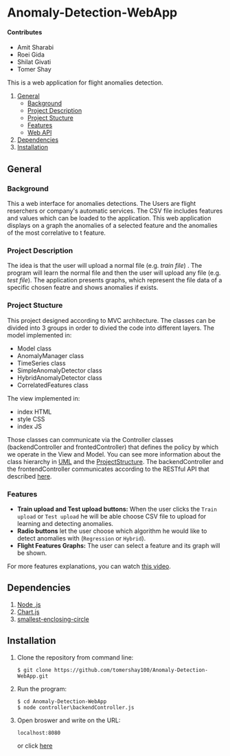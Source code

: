 # Anomaly-Detection-WebApp

#### Contributes
* Amit Sharabi
* Roei Gida
* Shilat Givati
* Tomer Shay

This is a web application for flight anomalies detection.

1. [General](#General)
    - [Background](#background)
    - [Project Description](https://github.com/tomershay100/Anomaly-Detection-WebApp/blob/main/README.md#project-description)
    - [Project Stucture](https://github.com/tomershay100/Anomaly-Detection-WebApp/blob/main/README.md#project-stucture)
    - [Features](https://github.com/tomershay100/Anomaly-Detection-WebApp/blob/main/README.md#features)
    - [Web API](https://github.com/tomershay100/Anomaly-Detection-WebApp/blob/main/README.md#web-api)
2. [Dependencies](#dependencies)  
3. [Installation](#installation)

## General
### Background
This a web interface for anomalies detections. The Users are flight reserchers or company's automatic services.
The CSV file includes features and values which can be loaded to the application.
This web application displays on a graph the anomalies of a selected feature and the anomalies of the most correlative to t feature.

### Project Description
The idea is that the user will upload a normal file (e.g. _train file_) . The program will learn the normal file and then the user will upload any file (e.g. _test file_). The application presents graphs, which represent the file data of a specific chosen featre and shows anomalies if exists.

### Project Stucture
This project designed according to MVC architecture. The classes can be divided into 3 groups in order to divied the code into different layers.
The model implemented in:
* Model class
* AnomalyManager class
* TimeSeries class
* SimpleAnomalyDetector class
* HybridAnomalyDetector class
* CorrelatedFeatures class

The view implemented in:
* index HTML
* style CSS
* index JS


Those classes can communicate via the Controller classes (backendController and frontedController) that defines the policy by which we operate in the View and Model.
You can see more information about the class hierarchy in [UML](https://github.com/tomershay100/Anomaly-Detection-WebApp/blob/main/WebApp%20UML.pdf) and the [ProjectStructure](https://github.com/tomershay100/Anomaly-Detection-WebApp/blob/main/ProjectStructure.md). The backendController and the frontendController communicates according to the RESTful API that described [here](https://github.com/tomershay100/Anomaly-Detection-WebApp/blob/main/API.md). 

### Features
* **Train upload and Test upload buttons:** When the user clicks the ```Train upload``` or ```Test upload``` he will be able choose CSV file to upload for learning and detecting anomalies.
* **Radio buttons** let the user choose which algorithm he would like to detect anomalies with (```Regression``` or ```Hybrid```). 
* **Flight Features Graphs:** The user can select a feature and its graph will be shown.

For more features explanations, you can watch [this video](https://youtu.be/A17zRwg9bI0).


## Dependencies
1. [Node .js](https://nodejs.org/en/)
2. [Chart.js](https://www.chartjs.org/docs/latest/getting-started/installation.html)
3. [smallest-enclosing-circle](https://www.npmjs.com/package/smallest-enclosing-circle)

## Installation 
1. Clone the repository from command line:  
    ```
    $ git clone https://github.com/tomershay100/Anomaly-Detection-WebApp.git
    ```
2. Run the program: 
     ```
    $ cd Anomaly-Detection-WebApp
    $ node controller\backendController.js
    ```
3. Open broswer and write on the URL:
    ```
    localhost:8080
    ```
    or click [here](http://localhost:8080/)
